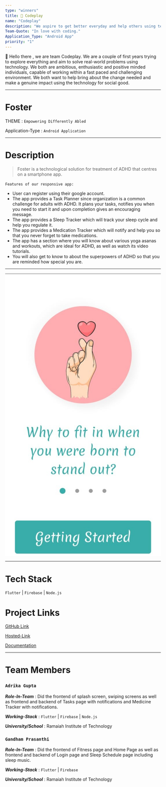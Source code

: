 ```yaml
---
type: "winners"                   
title: 🥇 Codeplay
name: "Codeplay"
description: "We aspire to get better everyday and help others using technology as much as possible."
Team-Quote: "In love with coding."
Application_Type: "Android App"
priority: "1"
---
```


👋 Hello there , we are team Codeplay. We are a couple of first years trying to explore everything and aim to solve real-world problems using technology. We both are ambitious, enthusiastic and positive minded individuals, capable of working within a fast paced and challenging environment. We both want to help bring about the change needed and make a genuine impact using the technology for social good. 

---

# **Foster**

 THEME  : `Empowering Differently Abled` 

 Application-Type : `Android Application` 

---

# Description

> Foster is a technological solution for treatment of ADHD that centres on a smartphone app. 


`Features of our responsive app:`

- User can register using their google account.
- The app provides a Task Planner since organization is a common challenge for adults with ADHD. It plans your tasks, notifies you when you need to start   it and upon completion gives an encouraging message. 
- The app provides a Sleep Tracker which will track your sleep cycle and help you regulate it.
- The app provides a Medication Tracker which will notify and help you so that you never forget to take medications.
- The app has a section where you will know about various yoga asanas and workouts, which are ideal for ADHD, as well as watch its video tutorials.
- You will also get to know to about the superpowers of ADHD so that you are reminded how special you are.

---

![FOSTER](../../assets/foster.jpeg)

---

# Tech Stack

  `Flutter` |  `Firebase` |  `Node.js`

# Project Links

 [GitHub Link](https://github.com/adrikagupta/code-camp_codeplay)  

 [Hosted-Link](https://drive.google.com/file/d/1lT7Q8eNx9kDiIbHh_tPwP4jpD2ZtHJrV/view?usp=drivesdk)  

 [Documentation](https://github.com/adrikagupta/code-camp_codeplay/blob/master/README.md)

---

# Team Members

### `Adrika Gupta`

_**Role-In-Team**_  : Did the frontend of splash screen, swiping screens as well as frontend and backend of Tasks page with notifications and Medicine Tracker with notifications.

_**Working-Stack**_ : `Flutter`  |  `Firebase`  |  `Node.js`

_**University/School**_ : Ramaiah Institute of Technology


### `Gandham Prasanthi`

_**Role-In-Team**_  : Did the frontend of Fitness page and Home Page as well as frontend and backend of Login page and Sleep Schedule page including sleep music.  

_**Working-Stack**_ : `Flutter`  |  `Firebase`

_**University/School**_ : Ramaiah Institute of Technology

